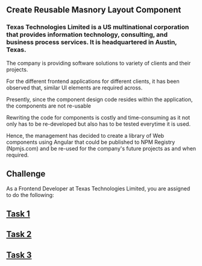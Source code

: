 ## Create Reusable Masnory Layout Component 

### Texas Technologies Limited is a US multinational corporation that provides information technology, consulting, and business process services. It is headquartered in Austin, Texas. 

The company is providing software solutions to variety of clients and their projects.

For the different frontend applications for different clients, it has been observed that, similar UI elements are required across.

Presently, since the component design code resides within the application, the components are not re-usable

Rewriting the code for components is costly and time-consuming as it not only has to be re-developed but also has to be tested everytime it is used.

Hence, the management has decided to create a library of Web components using Angular that could be published to NPM Registry (Npmjs.com) and be re-used for the company's future projects as and when required.


## Challenge

As a Frontend Developer at Texas Technologies Limited, you are assigned to do the following:

## [Task 1](./Task1-MasnoryLayoutComponent/README.md)

## [Task 2](./Task2-KeepNoteApp/README.md)

## [Task 3](./Task3-ImageGramApp/README.md)

   

